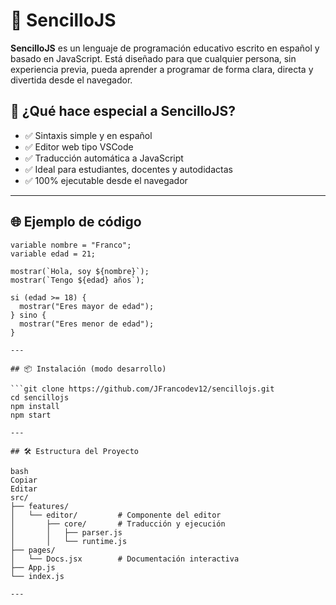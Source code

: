 # 🚀 SencilloJS

**SencilloJS** es un lenguaje de programación educativo escrito en español y basado en JavaScript. Está diseñado para que cualquier persona, sin experiencia previa, pueda aprender a programar de forma clara, directa y divertida desde el navegador.

## 🧠 ¿Qué hace especial a SencilloJS?

- ✅ Sintaxis simple y en español
- ✅ Editor web tipo VSCode
- ✅ Traducción automática a JavaScript
- ✅ Ideal para estudiantes, docentes y autodidactas
- ✅ 100% ejecutable desde el navegador

---

## 🌐 Ejemplo de código

```sencillojs
variable nombre = "Franco";
variable edad = 21;

mostrar(`Hola, soy ${nombre}`);
mostrar(`Tengo ${edad} años`);

si (edad >= 18) {
  mostrar("Eres mayor de edad");
} sino {
  mostrar("Eres menor de edad");
}

---

## 📦 Instalación (modo desarrollo)

```git clone https://github.com/JFrancodev12/sencillojs.git
cd sencillojs
npm install
npm start

---

## 🛠️ Estructura del Proyecto

bash
Copiar
Editar
src/
├── features/
│   └── editor/         # Componente del editor
│       ├── core/       # Traducción y ejecución
│       │   ├── parser.js
│       │   └── runtime.js
├── pages/
│   └── Docs.jsx        # Documentación interactiva
├── App.js
└── index.js

---